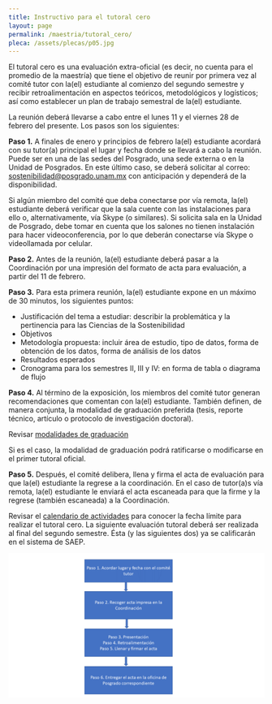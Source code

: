 ```yaml
---
title: Instructivo para el tutoral cero
layout: page
permalink: /maestria/tutoral_cero/
pleca: /assets/plecas/p05.jpg
---
```



El tutoral cero es una evaluación extra-oficial (es decir, no cuenta para el promedio de la maestría) 
que tiene el objetivo de reunir por primera vez al comité tutor con la(el) estudiante al comienzo del 
segundo semestre y recibir retroalimentación en aspectos teóricos, metodológicos y logísticos; así como 
establecer un plan de trabajo semestral de la(el) estudiante. 

La reunión deberá llevarse a cabo entre el lunes 11 y el viernes 28 de febrero del presente. Los pasos 
son los siguientes:

**Paso 1.** A finales de enero y principios de febrero la(el) estudiante acordará con su tutor(a) principal 
el lugar y fecha donde se llevará a cabo la reunión. Puede ser en una de las sedes del Posgrado, una sede 
externa o en la Unidad de Posgrados. En este último caso, se deberá solicitar al correo: <sostenibilidad@posgrado.unam.mx> 
con anticipación y dependerá de la disponibilidad. 

Si algún miembro del comité que deba conectarse por vía remota, la(el) estudiante deberá verificar que la sala 
cuente con las instalaciones para ello o, alternativamente, vía Skype (o similares). Si solicita sala en la Unidad 
de Posgrado, debe tomar en cuenta que los salones no tienen instalación para hacer videoconferencia, por lo que 
deberán conectarse vía Skype o videollamada por celular. 

**Paso 2.** Antes de la reunión, la(el) estudiante deberá pasar a la Coordinación por una impresión del formato de 
acta para evaluación, a partir del 11 de febrero.

**Paso 3.** Para esta primera reunión, la(el) estudiante expone en un máximo de 30 minutos, los siguientes puntos:

 - Justificación del tema a estudiar: describir la problemática y la pertinencia para las Ciencias de la Sostenibilidad
 - Objetivos
 - Metodología propuesta: incluir área de estudio, tipo de datos, forma de obtención de los datos, forma de análisis de 
   los datos
 - Resultados esperados
 - Cronograma para los semestres II, III y IV: en forma de tabla o diagrama de flujo

**Paso 4.** Al término de la exposición, los miembros del comité tutor generan recomendaciones que comentan con la(el) 
estudiante. También definen, de manera conjunta, la modalidad de graduación preferida (tesis, reporte técnico, artículo 
o protocolo de investigación doctoral). 

Revisar [modalidades de graduación](/maestria/modalidades_graduacion/)

Si es el caso, la modalidad de graduación podrá ratificarse o modificarse en el primer tutoral oficial.

**Paso 5.** Después, el comité delibera, llena y firma el acta de evaluación para que la(el) estudiante la regrese a 
la coordinación. En el caso de tutor(a)s vía remota, la(el) estudiante le enviará el acta escaneada para que la firme y 
la regrese (también escaneada) a la Coordinación. 

Revisar el [calendario de actividades](/posgrado/calendario2/) para conocer la fecha límite para realizar el tutoral cero. La siguiente evaluación tutoral deberá ser realizada al final del segundo semestre. Ésta (y las siguientes dos) ya se calificarán en el sistema de SAEP. 

![Diagrama de procedimiento para tutoral cero](diagrama_tutoral_cero.png)
